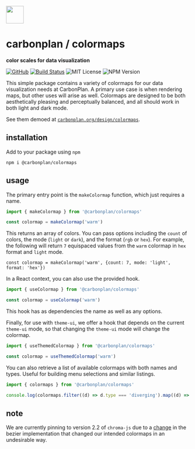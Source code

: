 <img
  src='https://carbonplan-assets.s3.amazonaws.com/monogram/dark-small.png'
  height='48'
/>

# carbonplan / colormaps

**color scales for data visualization**

[![GitHub][github-badge]][github]
[![Build Status]][actions]
![MIT License][]
![NPM Version][]

[github]: https://github.com/carbonplan/colormaps
[github-badge]: https://badgen.net/badge/-/github?icon=github&label
[build status]: https://github.com/carbonplan/colormaps/actions/workflows/main.yml/badge.svg
[actions]: https://github.com/carbonplan/colormaps/actions/workflows/main.yml
[mit license]: https://badgen.net/badge/license/MIT/blue
[npm version]: https://badgen.net/npm/v/@carbonplan/colormaps

This simple package contains a variety of colormaps for our data visualization needs at CarbonPlan. A primary use case is when rendering maps, but other uses will arise as well. Colormaps are designed to be both aesthetically pleasing and perceptually balanced, and all should work in both light and dark mode.

See them demoed at [`carbonplan.org/design/colormaps`](https://carbonplan.org/design/colormaps).

## installation

Add to your package using `npm`

```
npm i @carbonplan/colormaps
```

## usage

The primary entry point is the `makeColormap` function, which just requires a name.

```js
import { makeColormap } from '@carbonplan/colormaps'

const colormap = makeColormap('warm')
```

This returns an array of colors. You can pass options including the `count` of colors, the mode (`light` or `dark`), and the format (`rgb` or `hex`). For example, the following will return `7` equispaced values from the `warm` colormap in `hex` format and `light` mode.

```
const colormap = makeColormap('warm', {count: 7, mode: 'light', format: 'hex'})
```

In a React context, you can also use the provided hook.

```js
import { useColormap } from '@carbonplan/colormaps'

const colormap = useColormap('warm')
```

This hook has as dependencies the name as well as any options.

Finally, for use with `theme-ui`, we offer a hook that depends on the current `theme-ui` mode, so that changing the `theme-ui` mode will change the colormap.

```js
import { useThemedColormap } from '@carbonplan/colormaps'

const colormap = useThemedColormap('warm')
```

You can also retrieve a list of available colormaps with both names and types. Useful for building menu selections and similar listings.

```js
import { colormaps } from '@carbonplan/colormaps'

console.log(colormaps.filter((d) => d.type === 'diverging').map((d) => d.name))
```

## note

We are currently pinning to version 2.2 of `chroma-js` due to a [change](https://github.com/gka/chroma.js/commit/a0245db2da9b98b68056a212d1c0afdeb3250e0e) in the bezier implementation that changed our intended colormaps in an undesirable way.
